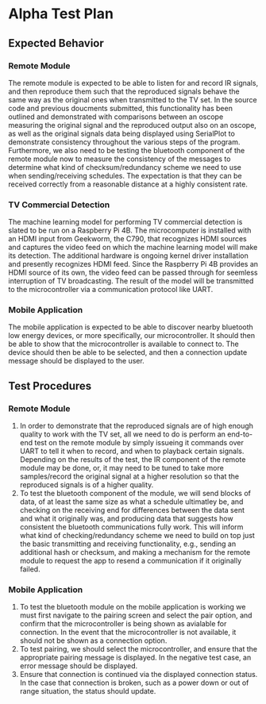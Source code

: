 ﻿# Alpha Test Plan

## Expected Behavior

### Remote Module
The remote module is expected to be able to listen for and record IR signals, and then reproduce them such that the reproduced signals behave the same way as the original ones when transmitted to the TV set. In the source code and previous doucments submitted, this functionality has been outlined and demonstrated with comparisons between an oscope measuring the original signal and the reproduced output also on an oscope, as well as the original signals data being displayed using SerialPlot to demonstrate consistency throughout the various steps of the program.
Furthermore, we also need to be testing the bluetooth component of the remote module now to measure the consistency of the messages to determine what kind of checksum/redundancy scheme we need to use when sending/receiving schedules. The expectation is that they can be received correctly from a reasonable distance at a highly consistent rate.

### TV Commercial Detection
The machine learning model for performing TV commercial detection is slated to be run on a Raspberry Pi 4B. The microcomputer is installed with an HDMI input from Geekworm, the C790, that recognizes HDMI sources and captures the video feed on which the machine learning model will make its detection. The additional hardware is ongoing kernel driver installation and presently recognizes HDMI feed. Since the Raspberry Pi 4B provides an HDMI source of its own, the video feed can be passed through for seemless interruption of TV broadcasting. The result of the model will be transmitted to the microcontroller via a communication protocol like UART.

### Mobile Application
The mobile application is expected to be able to discover nearby bluetooth low energy devices, or more specifically, our microcontroller. It should then be able to show that the microcontroller is available to connect to. The device should then be able to be selected, and then a connection update message should be displayed to the user.

## Test Procedures

### Remote Module
1. In order to demonstrate that the reproduced signals are of high enough quality to work with the TV set, all we need to do is perform an end-to-end test on the remote module by simply issueing it commands over UART to tell it when to record, and when to playback certain signals. Depending on the results of the test, the IR component of the remote module may be done, or, it may need to be tuned to take more samples/record the original signal at a higher resolution so that the reproduced signals is of a higher quality.
2. To test the bluetooth component of the module, we will send blocks of data, of at least the same size as what a schedule ultimatley be, and checking on the receiving end for differences between the data sent and what it originally was, and producing data that suggests how consistent the bluetooth communications fully work. This will inform what kind of checking/redundancy scheme we need to build on top just the basic transmitting and receiving functionality, e.g., sending an additional hash or checksum, and making a mechanism for the remote module to request the app to resend a communication if it originally failed.

### Mobile Application
1. To test the bluetooth module on the mobile application is working we must first navigate to the pairing screen and select the pair option, and confirm that the microcontroller is being shown as avialable for connection. In the event that the microcontroller is not available, it should not be shown as a connection option.
2. To test pairing, we should select the microcontroller, and ensure that the appropriate pairing message is displayed. In the negative test case, an error message should be displayed.
3. Ensure that connection is continued via the displayed connection status. In the case that connection is broken, such as a power down or out of range situation, the status should update.
